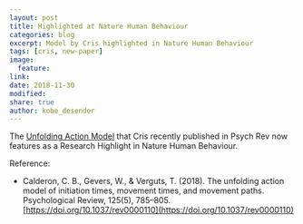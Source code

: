 ```yaml
---
layout: post
title: Highlighted at Nature Human Behaviour
categories: blog
excerpt: Model by Cris highlighted in Nature Human Behaviour
tags: [cris, new-paper]
image:
  feature:
link:
date: 2018-11-30
modified:
share: true
author: kobe_desender
---
```


The [Unfolding Action Model](https://www.ncbi.nlm.nih.gov/pubmed/30160511) that Cris recently published in Psych Rev now features as a Research Highlight in Nature Human Behaviour.   

Reference:
- Calderon, C. B., Gevers, W., & Verguts, T. (2018). The unfolding action model of initiation times, movement times, and movement paths. Psychological Review, 125(5), 785–805. [https://doi.org/10.1037/rev0000110](https://doi.org/10.1037/rev0000110)